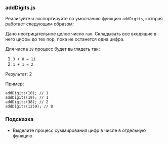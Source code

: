 ### addDigits.js

Реализуйте и экспортируйте по умолчанию функцию `addDigits`, которая работает следующим образом:

Дано неотрицательное целое число `num`. Складывать все входящие в него цифры до тех пор, пока не останется одна цифра.

Для числа `38` процесс будет выглядеть так:

1.  `3 + 8 = 11`
2.  `1 + 1 = 2`

Результат: 2

Пример:

```
addDigits(10); // 1
addDigits(19); // 1
addDigits(38); // 2
addDigits(1259); // 8

```

### Подсказка

-   Выделите процесс суммирования цифр в числе в отдельную функцию